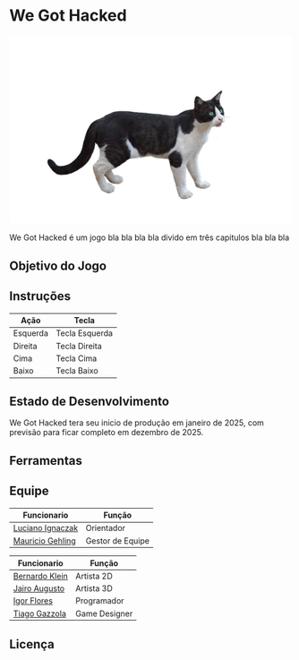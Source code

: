 # We Got Hacked
![menu](https://raw.githubusercontent.com/AtomicRocketEntertainment/We-Got-Hacked/refs/heads/main/ImagemTeste.png)


We Got Hacked é um jogo bla bla bla bla divido em três capitulos bla bla bla

Objetivo do Jogo
-------


Instruções
-------
| Ação        | Tecla               |
|-------------|-------------------------|
| Esquerda | Tecla Esquerda |
| Direita | Tecla Direita |
| Cima | Tecla Cima |
| Baixo | Tecla Baixo |

Estado de Desenvolvimento
-------
We Got Hacked tera seu inicio de produção em janeiro de 2025, com previsão para ficar completo em dezembro de 2025.

Ferramentas 
-------

Equipe
-------
| Funcionario        | Função               |
|-------------|-------------------------|
| [Luciano Ignaczak](https://github.com/tiago) | Orientador |
| [Mauricio Gehling](https://github.com/tiago) | Gestor de Equipe |

| Funcionario        | Função               |
|-------------|-------------------------|
| [Bernardo Klein](https://github.com/tiago) | Artista 2D |
| [Jairo Augusto](https://github.com/tiago) | Artista 3D |
| [Igor Flores](https://github.com/tiago) | Programador |
| [Tiago Gazzola](https://github.com/tiago) | Game Designer |

Licença 
-------
